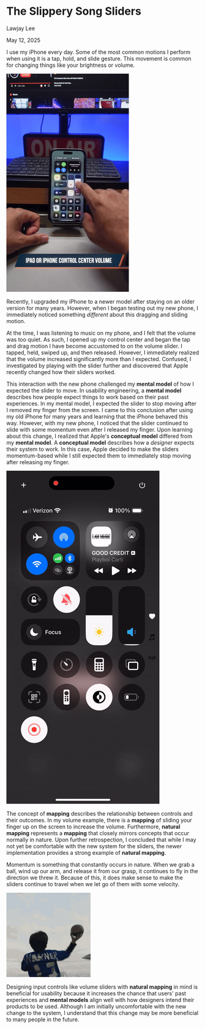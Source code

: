 # The Slippery Song Sliders

Lawjay Lee

May 12, 2025

I use my iPhone every day. Some of the most common motions I perform
when using it is a tap, hold, and slide gesture. This movement is
common for changing things like your brightness or volume.

![Example of dragging to change volume](./assets/drag.gif)

Recently, I upgraded my iPhone to a newer model after staying on an
older version for many years. However, when I began testing out my new
phone, I immediately noticed something _different_ about this dragging
and sliding motion.

At the time, I was listening to music on my phone, and I felt that the
volume was too quiet. As such, I opened up my control center and began
the tap and drag motion I have become accustomed to on the volume
slider. I tapped, held, swiped up, and then released. However, I
immediately realized that the volume increased significantly more than
I expected. Confused, I investigated by playing with the slider
further and discovered that Apple recently changed how their sliders
worked.

This interaction with the new phone challenged my **mental model** of
how I expected the slider to move. In usability engineering, a
**mental model** describes how people expect things to work based on
their past experiences. In my mental model, I expected the slider to
stop moving after I removed my finger from the screen. I came to this
conclusion after using my old iPhone for many years and learning that
the iPhone behaved this way. However, with my new phone, I noticed
that the slider continued to slide with some momentum even after I
released my finger. Upon learning about this change, I realized that
Apple's **conceptual model** differed from my **mental model**. A
**conceptual model** describes how a _designer_ expects their system
to work. In this case, Apple decided to make the sliders
momentum-based while I still expected them to immediately stop moving
after releasing my finger.

![Momentum demonstration](./assets/screen.gif)

The concept of **mapping** describes the relationship between controls
and their outcomes. In my volume example, there is a **mapping** of
sliding your finger up on the screen to increase the volume.
Furthermore, **natural mapping** represents a **mapping** that closely
mirrors concepts that occur normally in nature. Upon further
retrospection, I concluded that while I may not yet be comfortable
with the new system for the sliders, the newer implementation provides
a strong example of **natural mapping**.

Momentum is something that constantly occurs in nature. When we grab a
ball, wind up our arm, and release it from our grasp, it continues to
fly in the direction we threw it. Because of this, it does make sense
to make the sliders continue to travel when we let go of them with
some velocity.

![Momentum example](./assets/throw-ball.gif)

Designing input controls like volume sliders with **natural mapping**
in mind is beneficial for usability because it increases the chance
that users' past experiences and **mental models** align well with how
designers intend their products to be used. Although I am initially
uncomfortable with the new change to the system, I understand that
this change may be more beneficial to many people in the future.
